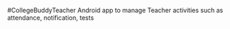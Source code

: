 #CollegeBuddyTeacher
Android app to manage Teacher activities such as attendance, notification, tests
